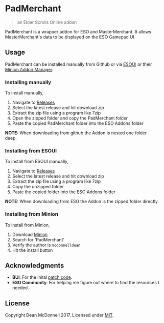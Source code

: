 # PadMerchant
> an Elder Scrolls Online addon

PadMerchant is a wrapper addon for ESO and MasterMerchant. It allows MasterMerchant's data to be displayed on the ESO Gamepad UI.

## Usage
PadMerchant can be installed manually from Github or via [ESOUI][1] or their [Minion Addon Manager][2].

### Installing manually
To install manually,

1. Navigate to [Releases][3]
2. Select the latest release and hit download zip
3. Extract the zip file using a program like 7zip
4. Open the zipped folder and copy the PadMerchant folder
5. Paste the copied PadMerchant folder into the ESO Addons folder

__NOTE:__ When downloading from github the Addon is nested one folder deep.

### Installing from ESOUI
To install from ESOUI manually,

1. Navigate to [Releases][3]
2. Select the latest release and hit download zip
3. Extract the zip file using a program like 7zip
4. Copy the unzipped folder
5. Paste the copied folder into the ESO Addons folder

__NOTE:__ When downloading from ESO the Addon is the zipped folder directly.

### Installing from Minion
To install from Minion,

1. Download [Minion][2]
2. Search for 'PadMerchant'
3. Verify the author is `mcdonnelldean`
4. Hit the install button

## Acknowledgments
- __BUI__: For the inital [patch code][1].
- __ESO Community__: For helping me figure out where to find the resources I needed.

## License
Copyright Dean McDonnell 2017, Licensed under [MIT](./LICENSE).

[1]: http://esoui.com
[2]: http://minion.mmoui.com
[3]: https://github.com/mcdonnelldean/eso-pad-merchant/releases
[4]: http://www.esoui.com/downloads/info1297-FixMasterMerchantGamepadPatch.html
